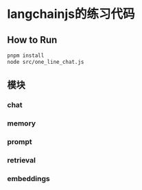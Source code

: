 # langchainjs的练习代码

## How to Run

```bash
pnpm install
node src/one_line_chat.js
```

## 模块

### chat

### memory

### prompt

### retrieval

### embeddings
